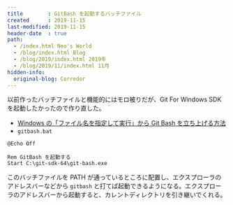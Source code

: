 ```yaml
---
title        : GitBash を起動するバッチファイル
created      : 2019-11-15
last-modified: 2019-11-15
header-date  : true
path:
  - /index.html Neo's World
  - /blog/index.html Blog
  - /blog/2019/index.html 2019年
  - /blog/2019/11/index.html 11月
hidden-info:
  original-blog: Corredor
---
```


以前作ったバッチファイルと機能的にはモロ被りだが、Git For Windows SDK を起動したかったので作り直した。

- [Windows の「ファイル名を指定して実行」から Git Bash を立ち上げる方法](/blog/2016/07/01-01.html)
- `gitbash.bat`

```dosbatch
@Echo Off

Rem GitBash を起動する
Start C:\git-sdk-64\git-bash.exe
```

このバッチファイルを PATH が通っているところに配置し、エクスプローラのアドレスバーなどから `gitbash` と打てば起動できるようになる。エクスプローラのアドレスバーから起動すると、カレントディレクトリを引き継いでくれる。
